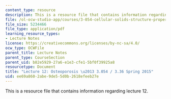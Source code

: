 ```yaml
---
content_type: resource
description: This is a resource file that contains information regarding lecture 12.
file: /ol-ocw-studio-app/courses/3-054-cellular-solids-structure-properties-and-applications-spring-2015/ee69a8602abe9de55d0b2618efeeb27e_MIT3_054S15_L12_T_bone.pdf
file_size: 5234466
file_type: application/pdf
learning_resource_types:
- Lecture Notes
license: https://creativecommons.org/licenses/by-nc-sa/4.0/
ocw_type: OCWFile
parent_title: Lecture Notes
parent_type: CourseSection
parent_uid: b82e5929-27a6-e1e3-cfe1-5bf0f39925a8
resourcetype: Document
title: "Lecture 12: Osteoporosis \u2013 3.054 / 3.36 Spring 2015"
uid: ee69a860-2abe-9de5-5d0b-2618efeeb27e
---
```

This is a resource file that contains information regarding lecture 12.